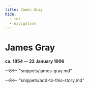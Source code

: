 ```yaml
---
title: James Gray
hide:
  - toc
  - navigation 
---
```


# James Gray

**ca. 1854 — 22 January 1906**

--8<-- "snippets/james-gray.md"

--8<-- "snippets/add-to-this-story.md"